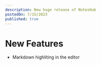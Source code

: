 ```yaml
---
description: New huge release of NotesHub
postedOn: 7/15/2023
published: true
---
```


# New Features

- Markdown highliting in the editor

